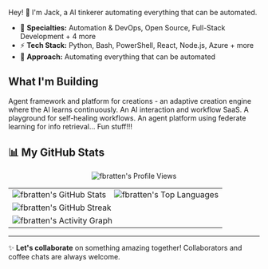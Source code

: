 Hey! 🚀 I'm Jack, a AI tinkerer automating everything that can be automated.

- 🎯 **Specialties:** Automation & DevOps, Open Source, Full-Stack Development + 4 more
- ⚡ **Tech Stack:** Python, Bash, PowerShell, React, Node.js, Azure + more
- 🔧 **Approach:** Automating everything that can be automated

## What I'm Building

Agent framework and platform for creations - an adaptive creation engine where the AI learns continuously. An AI interaction and workflow SaaS. A playground for self-healing workflows. An agent platform using federate learning for info retrieval... Fun stuff!!! 

## 📊 My GitHub Stats

<p align="center">
  <img src="https://komarev.com/ghpvc/?username=fbratten&label=Profile%20Views&color=blueviolet" alt="fbratten's Profile Views" />
</p>

<table>
  <tr>
    <td><img src="https://github-readme-stats.vercel.app/api?username=fbratten&show_icons=true&theme=radical" alt="fbratten's GitHub Stats" /></td>
    <td><img src="https://github-readme-stats.vercel.app/api/top-langs/?username=fbratten&layout=compact&theme=radical" alt="fbratten's Top Languages" /></td>
  </tr>
  <tr>
    <td colspan="2"><img src="https://streak-stats.demolab.com?user=fbratten&theme=radical" alt="fbratten's GitHub Streak" /></td>
  </tr>
  <tr>
    <td colspan="2"><img src="https://github-readme-activity-graph.vercel.app/graph?username=fbratten&theme=radical" alt="fbratten's Activity Graph" /></td>
  </tr>
</table>

<!--
**WakaTime Stats**

If you use WakaTime, you can uncomment this section after setting up the integration.

![WakaTime Stats](https://github-readme-stats.vercel.app/api/wakatime?username=fbratten)

-->

---

✨ **Let's collaborate** on something amazing together! Collaborators and coffee chats are always welcome.